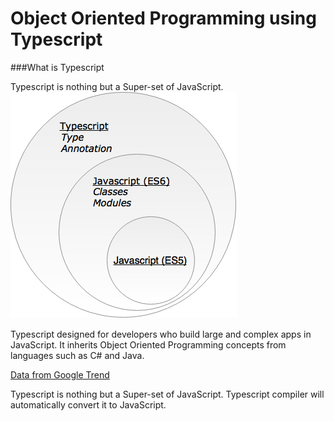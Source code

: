 # Object Oriented Programming using Typescript

###What is Typescript

Typescript is nothing but a Super-set of JavaScript.
![Typescript](ts1.png)

Typescript designed for developers who build large and complex apps in JavaScript. It inherits Object Oriented Programming concepts from languages such as C\# and Java.

[Data from Google Trend](https://www.google.com/trends/explore?date=all&q=TypeScript)

Typescript is nothing but a Super-set of JavaScript. Typescript compiler will automatically convert it to JavaScript.

